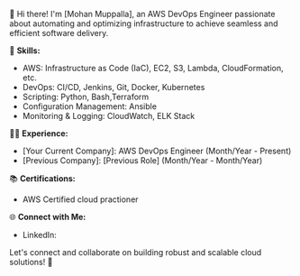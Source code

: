 👋 Hi there! I'm [Mohan Muppalla], an AWS DevOps Engineer passionate about automating and optimizing infrastructure to achieve seamless and efficient software delivery.

🚀 **Skills:**
- AWS: Infrastructure as Code (IaC), EC2, S3, Lambda, CloudFormation, etc.
- DevOps: CI/CD, Jenkins, Git, Docker, Kubernetes
- Scripting: Python, Bash,Terraform
- Configuration Management: Ansible
- Monitoring & Logging: CloudWatch, ELK Stack

👨‍💻 **Experience:**
- [Your Current Company]: AWS DevOps Engineer (Month/Year - Present)
- [Previous Company]: [Previous Role] (Month/Year - Month/Year)

📚 **Certifications:**
- AWS Certified cloud practioner 
  

🌐 **Connect with Me:**
- LinkedIn: 
  
Let's connect and collaborate on building robust and scalable cloud solutions! 🌟
